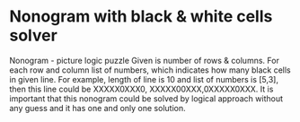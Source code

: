 # Nonogram with black & white cells solver
Nonogram - picture logic puzzle
Given is number of rows & columns. For each row and column list of numbers, which indicates how many black cells in given line.
For example, length of line is 10 and list of numbers is [5,3], then this line could be XXXXX0XXX0, XXXXX00XXX,0XXXXX0XXX.
It is important that this nonogram could be solved by logical approach without any guess and it has one and only one solution.
